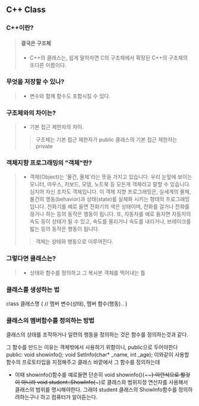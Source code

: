 ## C++ Class
### C++이란?
> #### 결국은 구조체
> * C++의 클래스는, 쉽게 말하자면 C의 구조체에서 확장된 C++의 구조체의 또다른 이름이다.
### 무엇을 저장할 수 있나?
> * 변수와 함께 함수도 포함시킬 수 있다.
### 구조체와의 차이는?
> * 기본 접근 제한자의 차이.
>> 구조체는 기본 접근 제한자가 public
>> 클래스의 기본 접근 제한자는 private

### 객체지향 프로그래밍의 "객체"란?
> * 객체(Object)는 '물건, 물체'라는 뜻을 가지고 있습니다. 우리 눈앞에 보이는 모니터, 마우스, 키보드, 모뎀, 노트북 등 모든게 객체라고 말할 수 있습니다. 심지어 자신 조차도 객체입니다. 이 객체 지향 프로그래밍은, 실세계의 물체, 물건의 행동(behavior)과 상태(state)를 실체화 시키는 형태의 프로그래밍입니다. 전화기를 예로 들면 전화기의 색은 상태이며, 전화를 걸거나 전화를 끊거나 하는 등의 동작은 행동이 됩니다. 또, 자동차를 예로 들자면 자동차의 속도 등이 상태가 될 수 있고, 속도를 올리거나 속도를 내리거나, 브레이크를 밟는 등의 동작은 행동이 됩니다.
>> 객체는 상태와 행동으로 이루어진다.

### 그렇다면 클래스는?
> * 상태와 함수를 정의하고 그 복사본 객체를 찍어내는 틀

### 클래스를 생성하는 법
class 클래스명 {
    // 멤버 변수(상태), 멤버 함수(행동)..
}

### 클래스의 멤버함수를 정의하는 방법
클래스의 상태를 조작하거나 일련의 행동을 정의하는 것은 함수를 정의하는것과 같다.

그 함수를 만드는 이유는 객체밖에서 사용하기 위함이니, public으로 두어야한다
public:
    void showinfo();
    void SetInfo(char* _name, int _age);
이와같이 사용할 함수의 프로토타입을 지정해주고
클래스 바깥에서 그 함수를 정의하는데
* 이때 showinfo()함수를 예로들면
단순히 void showinfo(){~~~~} 이런식으로 할것이 아니라
void student::ShowInfo(~~~)로 클래스와 범위지정 연산자를 사용해서 클래스의 범위를 명시해야한다.
그래야 student 클래스의 ShowInfo함수를
정의하려하는구나 하고 컴퓨터가 알아듣는다.